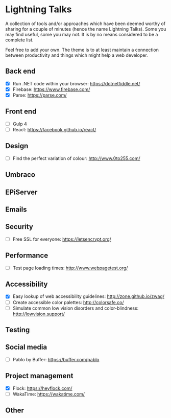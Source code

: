 # Lightning Talks

A collection of tools and/or approaches which have been deemed worthy of sharing for a couple of minutes (hence the name Lightning Talks). Some you may find useful, some you may not. It is by no means considered to be a complete list.

Feel free to add your own. The theme is to at least maintain a connection between productivity and things which might help a web developer. 

## Back end

- [x] Run .NET code within your browser: https://dotnetfiddle.net/
- [x] Firebase: https://www.firebase.com/
- [x] Parse: https://parse.com/

## Front end

- [ ] Gulp 4
- [ ] React: https://facebook.github.io/react/

## Design 

- [ ] Find the perfect variation of colour: http://www.0to255.com/

## Umbraco

## EPiServer

## Emails

## Security

- [ ] Free SSL for everyone: https://letsencrypt.org/

## Performance

- [ ] Test page loading times: http://www.webpagetest.org/

## Accessibility

- [x] Easy lookup of web accessibility guidelines: http://zone.github.io/zwag/
- [ ] Create accessible color palettes: http://colorsafe.co/
- [ ] Simulate common low vision disorders and color-blindness: http://lowvision.support/

## Testing

## Social media

- [ ] Pablo by Buffer: https://buffer.com/pablo

## Project management

- [x] Flock: https://heyflock.com/
- [ ] WakaTime: https://wakatime.com/

## Other
